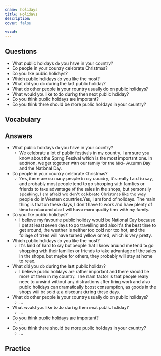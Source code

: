 ```yaml
---
cname: holidays
title: Holidays
description: 
cover: false

vocab:
---
```

<banner></banner>

## Questions

- What public holidays do you have in your country?
- Do people in your country celebrate Christmas?
- Do you like public holidays?
- Which public holidays do you like the most?
- What did you do during the last public holiday?
- What do other people in your country usually do on public holidays?
- What would you like to do during then next public holiday?
- Do you think public holidays are important?
- Do you think there should be more public holidays in your country?

## Vocabulary

<vocab-box></vocab-box>

## Answers

- What public holidays do you have in your country?
  - We celebrate a lot of public festivals in my country. I am sure you know about the Spring Festival which is the most important one. In addition, we get together with our family for the Mid- Autumn Day and the National Day.
- Do people in your country celebrate Christmas?
  - Yes, there are so many people in my country, it&#39;s really hard to say, and probably most people tend to go shopping with families or friends to take advantage of the sales in the shops, but personally speaking, I am afraid we don&#39;t celebrate Christmas like the way people do in Western countries.Yes, I am fond of holidays. The main thing is that on these days, I don&#39;t have to work and have plenty of time to relax and also I will have more quality time with my family.
- Do you like public holidays?
  - I believe my favourite public holiday would be National Day because I get at least seven days to go travelling and also it&#39;s the best time to get around, the weather is neither too cold nor too hot, and the foliage of trees will have turned yellow or red, which is very pretty.
- Which public holidays do you like the most?
  - It&#39;s kind of hard to say but people that I know around me tend to go shopping with their families or friends to take advantage of the sales in the shops, but maybe for others, they probably will stay at home to relax.
- What did you do during the last public holiday?
  - I believe public holidays are rather important and there should be more of them in my country. The main factor is that people really need to unwind without any distractions after tiring work and also public holidays can dramatically boost consumption, as goods in the shops will be sold at a discount during these days.
- What do other people in your country usually do on public holidays?
  - ...
- What would you like to do during then next public holiday?
  - ...
- Do you think public holidays are important?
  - ...
- Do you think there should be more public holidays in your country?
  - ...

## Practice

<qrfooter></qrfooter>
